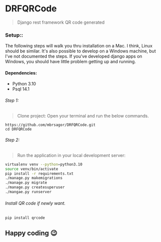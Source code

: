 # DRFQRCode

> Django rest framework QR code generated


### Setup::
The following steps will walk you thru installation on a Mac. I think, Linux should be similar. It's also possible to develop on a Windows machine, but I've not documented the steps. If you've developed django apps on Windows, you should have little problem getting up and running.

#### Dependencies:
 - Python 3.10
 - Psql 14.1
 
 

###### Step 1:
> Clone project: Open your terminal and run the below commands.

```
https://github.com/mbrsagor/DRFQRCode.git
cd DRFQRCode
```

###### Step 2:
> Run the application in your local development server:

```bash
virtualenv venv --python=python3.10
source venv/bin/activate
pip install -r requirements.txt
./manage.py makemigrations
./manage.py migrate
./manage.py createsuperuser
./mangae.py runserver
```

###### Install QR code if newly want.
```bash
pip install qrcode 
```

## Happy coding :wink:
